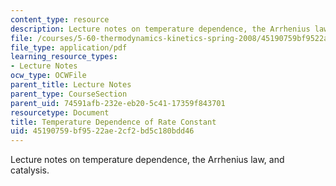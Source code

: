 ```yaml
---
content_type: resource
description: Lecture notes on temperature dependence, the Arrhenius law, and catalysis.
file: /courses/5-60-thermodynamics-kinetics-spring-2008/45190759bf9522ae2cf2bd5c180bdd46_lec_34.pdf
file_type: application/pdf
learning_resource_types:
- Lecture Notes
ocw_type: OCWFile
parent_title: Lecture Notes
parent_type: CourseSection
parent_uid: 74591afb-232e-eb20-5c41-17359f843701
resourcetype: Document
title: Temperature Dependence of Rate Constant
uid: 45190759-bf95-22ae-2cf2-bd5c180bdd46
---
```

Lecture notes on temperature dependence, the Arrhenius law, and catalysis.

